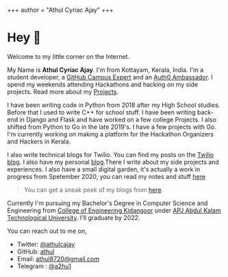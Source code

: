 +++
author = "Athul Cyriac Ajay"
+++

# Hey 👋

Welcome to my little corner on the Internet.

My Name is **Athul Cyriac Ajay**. I'm from Kottayam, Kerala, India. I'm a student developer, a [GitHub Campus Expert](https://githubcampus.expert/athul) and an [Auth0 Ambassador](https://auth0.com/ambassador-program). I spend my weekends attending Hackathons and hacking on my side projects. Read more about my [Projects](/projects).

I have been writing code in Python from 2018 after my High School studies. Before that I used to write C++ for school stuff. I have been writing back-end in Django and Flask and have worked on a few college Projects. I also shifted from Python to Go in the late 2019's. I have a few projects with Go. I'm currently working on making a platform for the Hackathon Organizers and Hackers in Kerala.

I also write technical blogs for Twilio. You can find my posts on the [Twilio blog](https://www.twilio.com/blog/author/aajay). I also have my personal [blog](/blog).There I write about my side projects and experiences. I also have a small digital garden, it's actually a work in progress from Spetember 2020, you can read my notes and stuff [here](https://athul.github.io/notes)
> You can get a sneak peek of my blogs from [here](/blog).

Currently I'm pursuing my Bachelor's Degree in Computer Science and Engineering from [College of Engineering Kidangoor](https://ce-kgr.org) under [APJ Abdul Kalam Technological University](https://ktu.edu.in). I'll graduate by 2022.

You can reach out to me on,

- Twitter: [@athulcajay](https://twitter.com/athul)
- GitHub: [athul](https://github.com/athul)
- Email: athul8720@gmail.com
- Telegram : [@a2hu1](https://t.me/a2hu1)
